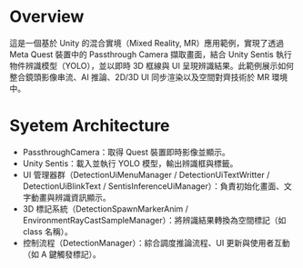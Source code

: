# Overview
這是一個基於 Unity 的混合實境（Mixed Reality, MR）應用範例，實現了透過 Meta Quest 裝置中的 Passthrough Camera 擷取畫面，結合 Unity Sentis 執行物件辨識模型（YOLO），並以即時 3D 框線與 UI 呈現辨識結果。此範例展示如何整合鏡頭影像串流、AI 推論、2D/3D UI 同步渲染以及空間對齊技術於 MR 環境中。
# Syetem Architecture
- PassthroughCamera：取得 Quest 裝置即時影像並顯示。
- Unity Sentis：載入並執行 YOLO 模型，輸出辨識框與標籤。
- UI 管理器群（DetectionUiMenuManager / DetectionUiTextWritter / DetectionUiBlinkText / SentisInferenceUiManager）：負責初始化畫面、文字動畫與辨識資訊顯示。
- 3D 標記系統（DetectionSpawnMarkerAnim / EnvironmentRayCastSampleManager）：將辨識結果轉換為空間標記（如class 名稱）。
- 控制流程（DetectionManager）：綜合調度推論流程、UI 更新與使用者互動（如 A 鍵觸發標記）。
